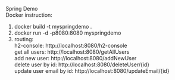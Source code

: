 Spring Demo\
Docker instruction:
1. docker build -t myspringdemo .
2. docker run -d -p8080:8080 myspringdemo
3. routing:\
   h2-console: http://localhost:8080/h2-console \
   get all users: http://localhost:8080/getAllUsers \
   add new user: http://localhost:8080/addNewUser \
   delete user by id: http://localhost:8080/deleteUser/{id} \
   update user email by id: http://localhost:8080/updateEmail/{id}